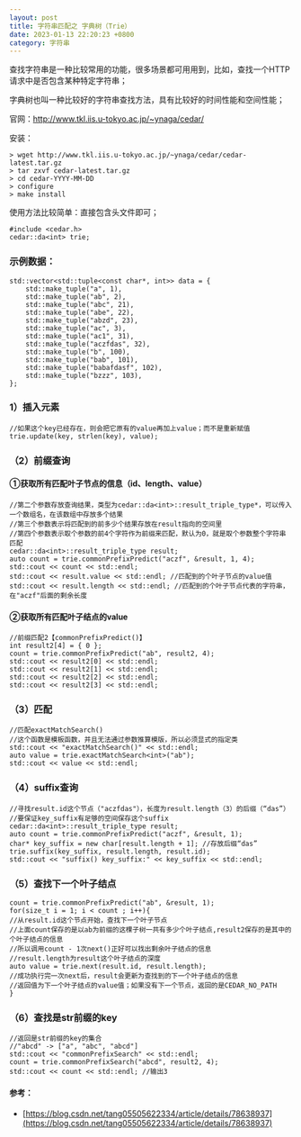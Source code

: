 ```yaml
---
layout: post
title: 字符串匹配之 字典树（Trie）
date: 2023-01-13 22:20:23 +0800
category: 字符串
---
```


查找字符串是一种比较常用的功能，很多场景都可用用到，比如，查找一个HTTP请求中是否包含某种特定字符串；

字典树也叫一种比较好的字符串查找方法，具有比较好的时间性能和空间性能；

官网：http://www.tkl.iis.u-tokyo.ac.jp/~ynaga/cedar/

 安装：

```
> wget http://www.tkl.iis.u-tokyo.ac.jp/~ynaga/cedar/cedar-latest.tar.gz
> tar zxvf cedar-latest.tar.gz
> cd cedar-YYYY-MM-DD
> configure
> make install
```

使用方法比较简单：直接包含头文件即可；
```
#include <cedar.h>
cedar::da<int> trie;
```


### 示例数据：
```
std::vector<std::tuple<const char*, int>> data = {
    std::make_tuple("a", 1),
    std::make_tuple("ab", 2),
    std::make_tuple("abc", 21),
    std::make_tuple("abe", 22),
    std::make_tuple("abzd", 23),
    std::make_tuple("ac", 3),
    std::make_tuple("ac1", 31),
    std::make_tuple("aczfdas", 32),
    std::make_tuple("b", 100),
    std::make_tuple("bab", 101),
    std::make_tuple("babafdasf", 102),
    std::make_tuple("bzzz", 103),
};

```
 ### 1）插入元素
```
//如果这个key已经存在，则会把它原有的value再加上value；而不是重新赋值
trie.update(key, strlen(key), value);
```


### （2）前缀查询

#### ①获取所有匹配叶子节点的信息（id、length、value）
```
//第二个参数存放查询结果，类型为cedar::da<int>::result_triple_type*，可以传入一个数组名，在该数组中存放多个结果
//第三个参数表示将匹配到的前多少个结果存放在result指向的空间里
//第四个参数表示取个参数的前4个字符作为前缀来匹配，默认为0，就是取个参数整个字符串匹配
cedar::da<int>::result_triple_type result;
auto count = trie.commonPrefixPredict("aczf", &result, 1, 4);
std::cout << count << std::endl;
std::cout << result.value << std::endl; //匹配到的个叶子节点的value值
std::cout << result.length << std::endl; //匹配到的个叶子节点代表的字符串，在"aczf"后面的剩余长度
```

#### ②获取所有匹配叶子结点的value
```
//前缀匹配2【commonPrefixPredict()】
int result2[4] = { 0 };
count = trie.commonPrefixPredict("ab", result2, 4);
std::cout << result2[0] << std::endl;
std::cout << result2[1] << std::endl;
std::cout << result2[2] << std::endl;
std::cout << result2[3] << std::endl;
```


### （3）匹配
```
//匹配exactMatchSearch()
//这个函数是模板函数，并且无法通过参数推算模版，所以必须显式的指定类
std::cout << "exactMatchSearch()" << std::endl;
auto value = trie.exactMatchSearch<int>("ab");
std::cout << value << std::endl;
```


### （4）suffix查询
```
//寻找result.id这个节点（"aczfdas"），长度为result.length（3）的后缀（“das”）
//要保证key_suffix有足够的空间保存这个suffix
cedar::da<int>::result_triple_type result;
auto count = trie.commonPrefixPredict("aczf", &result, 1);
char* key_suffix = new char[result.length + 1]; //存放后缀“das”
trie.suffix(key_suffix, result.length, result.id);
std::cout << "suffix() key_suffix:" << key_suffix << std::endl;
```


### （5）查找下一个叶子结点
```
count = trie.commonPrefixPredict("ab", &result, 1);
for(size_t i = 1; i < count ; i++){
//从result.id这个节点开始，查找下一个叶子节点
//上面count保存的是以ab为前缀的这棵子树一共有多少个叶子结点,result2保存的是其中的个叶子结点的信息
//所以调用count - 1次next()正好可以找出剩余叶子结点的信息
//result.length为result这个叶子结点的深度
auto value = trie.next(result.id, result.length);
//成功执行完一次next后，result会更新为查找到的下一个叶子结点的信息
//返回值为下一个叶子结点的value值；如果没有下一个节点，返回的是CEDAR_NO_PATH
}

```


### （6）查找是str前缀的key
```
//返回是str前缀的key的集合
//"abcd" -> ["a", "abc", "abcd"]
std::cout << "commonPrefixSearch" << std::endl;
count = trie.commonPrefixSearch("abcd", result2, 4);
std::cout << count << std::endl; //输出3
```


#### 参考：
- [https://blog.csdn.net/tang05505622334/article/details/78638937](https://blog.csdn.net/tang05505622334/article/details/78638937)
